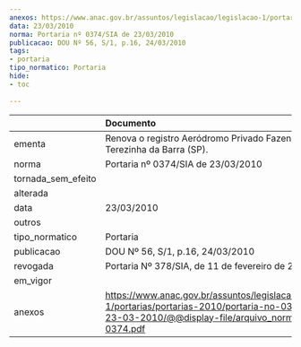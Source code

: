 ```yaml
---
anexos: https://www.anac.gov.br/assuntos/legislacao/legislacao-1/portarias/portarias-2010/portaria-no-0374-sia-de-23-03-2010/@@display-file/arquivo_norma/PA2010-0374.pdf
data: 23/03/2010
norma: Portaria nº 0374/SIA de 23/03/2010
publicacao: DOU Nº 56, S/1, p.16, 24/03/2010
tags:
- portaria
tipo_normatico: Portaria
hide: 
- toc 
 
---
```


|                    | Documento                                                                                                                                                         |
|:-------------------|:------------------------------------------------------------------------------------------------------------------------------------------------------------------|
| ementa             | Renova o registro Aeródromo Privado Fazenda Santa Terezinha da Barra (SP).                                                                                        |
| norma              | Portaria nº 0374/SIA de 23/03/2010                                                                                                                                |
| tornada_sem_efeito |                                                                                                                                                                   |
| alterada           |                                                                                                                                                                   |
| data               | 23/03/2010                                                                                                                                                        |
| outros             |                                                                                                                                                                   |
| tipo_normatico     | Portaria                                                                                                                                                          |
| publicacao         | DOU Nº 56, S/1, p.16, 24/03/2010                                                                                                                                  |
| revogada           | Portaria Nº 378/SIA, de 11 de fevereiro de 2015                                                                                                                   |
| em_vigor           |                                                                                                                                                                   |
| anexos             | https://www.anac.gov.br/assuntos/legislacao/legislacao-1/portarias/portarias-2010/portaria-no-0374-sia-de-23-03-2010/@@display-file/arquivo_norma/PA2010-0374.pdf |